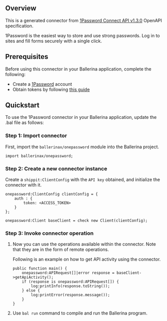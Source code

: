 ## Overview
This is a generated connector from [1Password Connect API v1.3.0](https://1password.com/) OpenAPI specification.

1Password is the easiest way to store and use strong passwords. Log in to sites and fill forms securely with a single click.

## Prerequisites

Before using this connector in your Ballerina application, complete the following:

* Create a [1Password](https://1password.com/) account
* Obtain tokens by following [this guide](https://support.1password.com/manage-secrets-automation/#issue-revoke-or-rename-an-access-token)

## Quickstart

To use the 1Password connector in your Ballerina application, update the .bal file as follows:

### Step 1: Import connector
First, import the `ballerinax/onepassword` module into the Ballerina project.
```ballerina
import ballerinax/onepassword;
```

### Step 2: Create a new connector instance
Create a `shippit:ClientConfig` with the `API key` obtained, and initialize the connector with it.
```ballerina
onepassword:ClientConfig clientConfig = {
    auth : {
        token: <ACCESS_TOKEN>
    }
};

onepassword:Client baseClient = check new Client(clientConfig);
```

### Step 3: Invoke connector operation
1. Now you can use the operations available within the connector. Note that they are in the form of remote operations.

    Following is an example on how to get API activity using the connector. 

    ```ballerina
    public function main() {
        onepassword:APIRequest[]|error response = baseClient->getApiActivity();
        if (response is onepassword:APIRequest[]) {
            log:printInfo(response.toString());
        } else {
            log:printError(response.message());
        }
    }
    ``` 

2. Use `bal run` command to compile and run the Ballerina program.

